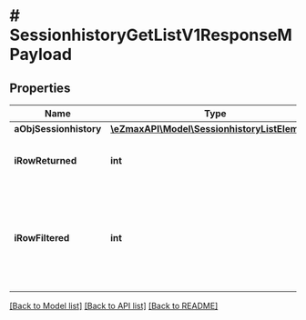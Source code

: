 # # SessionhistoryGetListV1ResponseMPayload

## Properties

Name | Type | Description | Notes
------------ | ------------- | ------------- | -------------
**aObjSessionhistory** | [**\eZmaxAPI\Model\SessionhistoryListElement[]**](SessionhistoryListElement.md) |  |
**iRowReturned** | **int** | The number of rows returned |
**iRowFiltered** | **int** | The number of rows matching your filters (if any) or the total number of rows |

[[Back to Model list]](../../README.md#models) [[Back to API list]](../../README.md#endpoints) [[Back to README]](../../README.md)
